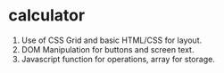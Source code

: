 # calculator

1. Use of CSS Grid and basic HTML/CSS for layout.
2. DOM Manipulation for buttons and screen text.
3. Javascript function for operations, array for storage.

